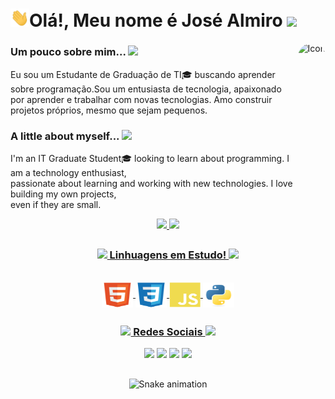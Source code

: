 <h1> <img src="https://raw.githubusercontent.com/ABSphreak/ABSphreak/master/gifs/Hi.gif" width="30px">Olá!, Meu nome é José Almiro</a> 
<img src="https://emojis.slackmojis.com/emojis/images/1531849430/4246/blob-sunglasses.gif?1531849430" width="30px"></h1>
</h1>

<img align="right" alt="Icon" height="215" style="border-radius:50px;" src="https://user-images.githubusercontent.com/97368866/148666492-042f93a3-6dbb-47dd-9eec-cac277b18007.gif">

### Um pouco sobre mim...  <img src="https://media.giphy.com/media/VgCDAzcKvsR6OM0uWg/giphy.gif" width="50"> 
Eu sou um Estudante de Graduação de TI🎓 buscando aprender sobre programação.Sou um entusiasta de tecnologia, apaixonado por aprender e trabalhar com novas tecnologias. Amo construir projetos próprios, mesmo que sejam pequenos.

### A little about myself... <img src="https://media.giphy.com/media/VgCDAzcKvsR6OM0uWg/giphy.gif" width="50">
I'm an IT Graduate Student🎓 looking to learn about programming. I am a technology enthusiast,<br> passionate about learning and working with new technologies. I love building my own projects,<br> even if they are small.


<div align="center">
  <a href="https://github.com/JoseAlmiroNeto">
  <img height="165em" src="https://github-readme-stats.vercel.app/api?username=JoseAlmiroNeto&show_icons=true&theme=midnight-purple&include_all_commits=true&count_private=true"/>
  <img height="165em" src="https://github-readme-stats.vercel.app/api/top-langs/?username=JoseAlmiroNeto&layout=compact&langs_count=7&theme=midnight-purple"/>
<div>
  
##
  
### <img src="https://media4.giphy.com/media/Kfl09udXYhbjajJwEt/giphy.gif" width="45"> Linhuagens em Estudo! <img src="https://media4.giphy.com/media/Kfl09udXYhbjajJwEt/giphy.gif" width="45">   
</div>
  <div style="display: inline_block"><br>
  <img align="center" alt="HTML" height="40" width="50" src="https://raw.githubusercontent.com/devicons/devicon/master/icons/html5/html5-original.svg">
  <img align="center" alt="CSS" height="40" width="50" src="https://raw.githubusercontent.com/devicons/devicon/master/icons/css3/css3-original.svg">
  <img align="center" alt="Js" height="40" width="50" src="https://raw.githubusercontent.com/devicons/devicon/master/icons/javascript/javascript-plain.svg">
  <img align="center" alt="Python" height="40" width="50" src="https://raw.githubusercontent.com/devicons/devicon/master/icons/python/python-original.svg">
</div>
  
##
  
### <img src="https://media4.giphy.com/media/Ieo88333eatH73xKQG/giphy_s.gif" width="45"> Redes Sociais <img src="https://media4.giphy.com/media/Ieo88333eatH73xKQG/giphy_s.gif" width="45">
<div>
<a href="https://www.instagram.com/zikkqq/" target="_blank"><img src="https://img.shields.io/badge/-Instagram-%23E4405F?style=for-the-badge&logo=instagram&logoColor=white" target="_blank"></a>
<a href="https://www.twitch.tv/zikkqq" target="_blank"><img src="https://img.shields.io/badge/Twitch-9146FF?style=for-the-badge&logo=twitch&logoColor=white" target="_blank"></a> 
<a href = "mailto:josealmironettto@gmail.com"><img src="https://img.shields.io/badge/-Gmail-%23333?style=for-the-badge&logo=gmail&logoColor=white" target="_blank"></a>
<a href="https://www.linkedin.com/in/josé-almiro-b0007b21a/?src=aff-lilpar&veh=aff_src.aff-lilpar_c.partners_pkw.123201_plc.adgoal%20GmbH_pcrid.449670_learning&trk=aff_src.aff-lilpar_c.partners_pkw.123201_plc.adgoal%20GmbH_pcrid.449670_learning&clickid=QnnQqEyzbxyIWtLyYqUTzQmZUkG3xlzXZwQvQ40&mcid=6851962469594763264&irgwc=1"><img src="https://img.shields.io/badge/-LinkedIn-%230077B5?style=for-the-badge&logo=linkedin&logoColor=white" target="_blank"></a> 
  
##
  
![Snake animation](https://github.com/JoseAlmiroNeto/JoseAlmiroNeto/blob/output/github-contribution-grid-snake.svg)
